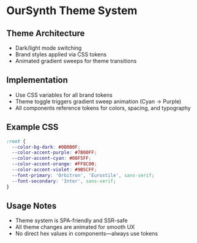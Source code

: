 # OurSynth Theme System

## Theme Architecture
- Dark/light mode switching
- Brand styles applied via CSS tokens
- Animated gradient sweeps for theme transitions

## Implementation
- Use CSS variables for all brand tokens
- Theme toggle triggers gradient sweep animation (Cyan → Purple)
- All components reference tokens for colors, spacing, and typography

## Example CSS
```css
:root {
  --color-bg-dark: #0B0B0F;
  --color-accent-purple: #7B00FF;
  --color-accent-cyan: #00F5FF;
  --color-accent-orange: #FF8C00;
  --color-accent-violet: #9B5CFF;
  --font-primary: 'Orbitron', 'Eurostile', sans-serif;
  --font-secondary: 'Inter', sans-serif;
}
```

## Usage Notes
- Theme system is SPA-friendly and SSR-safe
- All theme changes are animated for smooth UX
- No direct hex values in components—always use tokens
